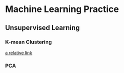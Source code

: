 # Machine Learning Practice

## Unsupervised Learning

### K-mean Clustering
[a relative link](K_mean_Clustering.ipynb)
### PCA
